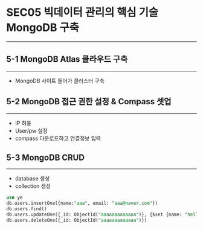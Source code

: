 # SEC05 빅데이터 관리의 핵심 기술 MongoDB 구축

---

## 5-1 MongoDB Atlas 클라우드 구축

---

- MongoDB 사이트 들어가 클러스터 구축


## 5-2 MongoDB 접근 권한 설정 & Compass 셋업

---

- IP 허용
- User/pw 설정
- compass 다운로드하고 연결정보 입력

## 5-3 MongoDB CRUD

---

- database 생성
- collection 생성

```SQL
use ye
db.users.insertOne({name:"aaa", email: "aaa@naver.com"})
db.users.find()
db.users.updateOne({_id: ObjectId("aaaaaaaaaaaaa")}, {$set {name: "hello"}})
db.users.deleteOne({_id: ObjectId("aaaaaaaaaaaaa")})
```